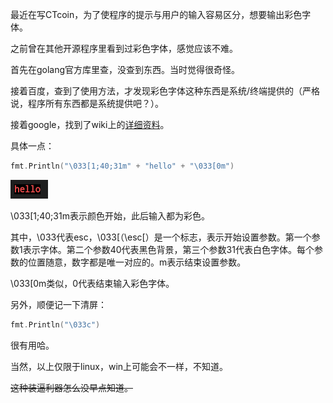 最近在写CTcoin，为了使程序的提示与用户的输入容易区分，想要输出彩色字体。

之前曾在其他开源程序里看到过彩色字体，感觉应该不难。

首先在golang官方库里查，没查到东西。当时觉得很奇怪。

接着百度，查到了使用方法，才发现彩色字体这种东西是系统/终端提供的（严格说，程序所有东西都是系统提供吧？）。

接着google，找到了wiki上的[详细资料](https://en.wikipedia.org/wiki/ANSI_escape_code#Colors)。

具体一点：

```go
fmt.Println("\033[1;40;31m" + "hello" + "\033[0m")
```

![](1.webp)

\033[1;40;31m表示颜色开始，此后输入都为彩色。

其中，\033代表esc，\033[（\esc[）是一个标志，表示开始设置参数。第一个参数1表示字体。第二个参数40代表黑色背景，第三个参数31代表白色字体。每个参数的位置随意，数字都是唯一对应的。m表示结束设置参数。

\033[0m类似，0代表结束输入彩色字体。

另外，顺便记一下清屏：

```go
fmt.Println("\033c")
```

很有用哈。

当然，以上仅限于linux，win上可能会不一样，不知道。

~~这种装逼利器怎么没早点知道。~~